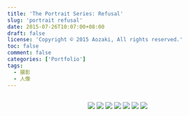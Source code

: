 ```yaml
---
title: 'The Portrait Series: Refusal'
slug: 'portrait refusal'
date: 2015-07-26T10:07:00+08:00
draft: false
license: 'Copyright © 2015 Aozaki, All rights reserved.'
toc: false
comment: false
categories: ['Portfolio']
tags:
  - 摄影
  - 人像
---
```


<br>
<div align="center">
    <img src="https://img.aozaki.cc/portfolio/20150726_0001.jpg">
    <img src="https://img.aozaki.cc/portfolio/20150726_0002.jpg">
    <img src="https://img.aozaki.cc/portfolio/20150726_0003.jpg">
    <img src="https://img.aozaki.cc/portfolio/20150726_0004.jpg">
    <img src="https://img.aozaki.cc/portfolio/20150726_0006.jpg">
    <img src="https://img.aozaki.cc/portfolio/20150726_0007.jpg">
    <img src="https://img.aozaki.cc/portfolio/20150726_0008.jpg">
</div>

<!--
    Nikon D800
    Nikon AF-S NIKKOR 28mm f/1.8G
    Nikon AF-S NIKKOR 85mm f/1.8G
-->
